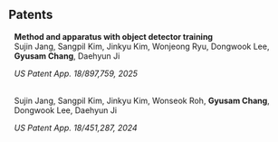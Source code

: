 ## Patents

<h4 href="https://scholar.google.co.kr/citations?view_op=view_citation&hl=ko&user=7w4GZ8cAAAAJ&authuser=1&citation_for_view=7w4GZ8cAAAAJ:9yKSN-GCB0IC" style="margin:0 10px 0;">Method and apparatus with object detector training</h4>

<ul style="padding: 0; margin: 0 10px 0;">
  <a ><autocolor>Sujin Jang, Sangpil Kim, Jinkyu Kim, Wonjeong Ryu, Dongwook Lee, <strong>Gyusam Chang</strong>, Daehyun Ji</autocolor></a><br>

  <a ><autocolor><i>US Patent App. 18/897,759, 2025</i></autocolor></a>
</ul>

<br>


<ul style="padding: 0; margin: 0 10px 0;">
  <a ><autocolor>Sujin Jang, Sangpil Kim, Jinkyu Kim, Wonseok Roh, <strong>Gyusam Chang</strong>, Dongwook Lee, Daehyun Ji</autocolor></a><br>

  <a ><autocolor><i>US Patent App. 18/451,287, 2024</i></autocolor></a>
</ul>

<br>

